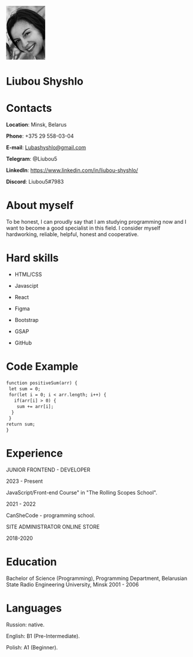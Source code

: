 ![](/я!.png)

# Liubou Shyshlo
# Contacts

**Location**: Minsk, Belarus

**Phone**: +375 29 558-03-04

**E-mail**: Lubashyshlo@gmail.com

**Telegram**: @Liubou5

**LinkedIn**: <https://www.linkedin.com/in/liubou-shyshlo/>

**Discord**: Liubou5#7983

# About myself

To be honest, I can proudly say that I am studying programming now and I want to become a good specialist in this field. 
I consider myself hardworking, reliable, helpful, honest and cooperative. 
# Hard skills

- HTML/CSS

 - Javascipt

- React

- Figma

- Bootstrap

- GSAP

- GitHub
# Code Example
```
function positiveSum(arr) {
 let sum = 0;
 for(let i = 0; i < arr.length; i++) {
   if(arr[i] > 0) {
    sum += arr[i];
  }
 }
return sum;
}
```
# Experience
JUNIOR FRONTEND - DEVELOPER

2023 - Present

JavaScript/Front-end Course" in "The Rolling Scopes School".

2021 - 2022 

CanSheCode - programming school.

SITE ADMINISTRATOR ONLINE STORE

2018-2020
# Education
Bachelor of Science (Programming),
Programming Department,
Belarusian State Radio Engineering
University, Minsk
2001 - 2006
# Languages

Russion: native.

English: B1 (Pre-Intermediate).

Polish: A1 (Beginner).

